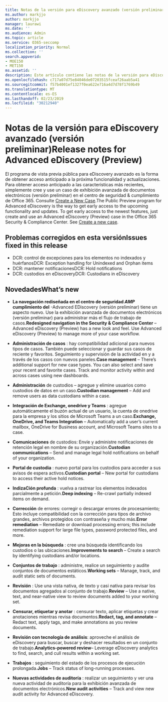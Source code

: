 ```yaml
---
title: Notas de la versión para eDiscovery avanzado (versión preliminar)
ms.author: markjjo
author: markjjo
manager: laurawi
ms.date: ''
ms.audience: Admin
ms.topic: article
ms.service: O365-seccomp
localization_priority: Normal
ms.collection: ''
search.appverid:
- MOE150
- MET150
ms.assetid: ''
description: Este artículo contiene las notas de la versión para eDiscovery avanzado (versión preliminar).
ms.openlocfilehash: c717a07d75e84046de07203515fceaf26aab5a41
ms.sourcegitcommit: f57b4001ef1327f0ea622e716a4d7d78f1769b49
ms.translationtype: MT
ms.contentlocale: es-ES
ms.lasthandoff: 02/23/2019
ms.locfileid: "30212940"
---
```

# <a name="release-notes-for-advanced-ediscovery-preview"></a><span data-ttu-id="4fd1a-103">Notas de la versión para eDiscovery avanzado (versión preliminar)</span><span class="sxs-lookup"><span data-stu-id="4fd1a-103">Release notes for Advanced eDiscovery (Preview)</span></span>

<span data-ttu-id="4fd1a-p101">El programa de vista previa pública para eDiscovery avanzado es la forma de obtener acceso anticipado a la próxima funcionalidad y actualizaciones. Para obtener acceso anticipado a las características más recientes, simplemente cree y use un caso de exhibición avanzada de documentos electrónicos (versión preliminar) en el centro de seguridad & cumplimiento de Office 365. Consulte [Create a New Case](create-new-ediscovery-case.md).</span><span class="sxs-lookup"><span data-stu-id="4fd1a-p101">The Public Preview program for Advanced eDiscovery is the way to get early access to the upcoming functionality and updates. To get early access to the newest features, just create and use an Advanced eDiscovery (Preview) case in the Office 365 Security & Compliance Center. See [Create a new case](create-new-ediscovery-case.md).</span></span>

## <a name="issues-fixed-in-this-release"></a><span data-ttu-id="4fd1a-107">Problemas corregidos en esta versión</span><span class="sxs-lookup"><span data-stu-id="4fd1a-107">Issues fixed in this release</span></span>

- <span data-ttu-id="4fd1a-108">DCR: control de excepciones para los elementos no indexados y huérfanos</span><span class="sxs-lookup"><span data-stu-id="4fd1a-108">DCR: Exception handling for Unindexed and Orphan items</span></span>
- <span data-ttu-id="4fd1a-109">DCR: mantener notificaciones</span><span class="sxs-lookup"><span data-stu-id="4fd1a-109">DCR: Hold notifications</span></span>
- <span data-ttu-id="4fd1a-110">DCR: custodios en eDiscovery</span><span class="sxs-lookup"><span data-stu-id="4fd1a-110">DCR: Custodians in eDiscovery</span></span>

## <a name="whats-new"></a><span data-ttu-id="4fd1a-111">Novedades</span><span class="sxs-lookup"><span data-stu-id="4fd1a-111">What’s new</span></span>

- <span data-ttu-id="4fd1a-p102">**La navegación rediseñada en el centro de seguridad _AMP_ cumplimiento del** -Advanced EDiscovery (versión preliminar) tiene un aspecto nuevo. Use la exhibición avanzada de documentos electrónicos (versión preliminar) para administrar más el flujo de trabajo de casos.</span><span class="sxs-lookup"><span data-stu-id="4fd1a-p102">**Redesigned navigation in the Security & Compliance Center** – Advanced eDiscovery (Preview) has a new look and feel. Use Advanced eDiscovery (Preview) to manage more of your case workflow.</span></span>

- <span data-ttu-id="4fd1a-p103">**Administración de casos** : hay compatibilidad adicional para nuevos tipos de casos. También puede seleccionar y guardar sus casos de reciente y favoritos. Seguimiento y supervisión de la actividad en y a través de los casos con nuevos paneles.</span><span class="sxs-lookup"><span data-stu-id="4fd1a-p103">**Case management** – There’s additional support for new case types. You can also select and save your recent and favorite cases. Track and monitor activity within and across cases using new dashboards.</span></span>

- <span data-ttu-id="4fd1a-117">**Administración** de custodios – agregue y elimine usuarios como custodios de datos en un caso.</span><span class="sxs-lookup"><span data-stu-id="4fd1a-117">**Custodian management** – Add and remove users as data custodians within a case.</span></span>

- <span data-ttu-id="4fd1a-118">**Integración de Exchange, onedrive y Teams** : agregue automáticamente el buzón actual de un usuario, la cuenta de onedrive para la empresa y los sitios de Microsoft Teams a un caso.</span><span class="sxs-lookup"><span data-stu-id="4fd1a-118">**Exchange, OneDrive, and Teams Integration** – Automatically add a user’s current mailbox, OneDrive for Business account, and Microsoft Teams sites to a case.</span></span> 

- <span data-ttu-id="4fd1a-119">**Comunicaciones** de custodios: Envíe y administre notificaciones de retención legal en nombre de su organización.</span><span class="sxs-lookup"><span data-stu-id="4fd1a-119">**Custodian communications** – Send and manage legal hold notifications on behalf of your organization.</span></span>

- <span data-ttu-id="4fd1a-120">**Portal de custodia** : nuevo portal para los custodios para acceder a sus avisos de espera activos.</span><span class="sxs-lookup"><span data-stu-id="4fd1a-120">**Custodian portal** – New portal for custodians to access their active hold notices.</span></span>

- <span data-ttu-id="4fd1a-121">**IndizaCión profunda** : vuelva a rastrear los elementos indexados parcialmente a petición.</span><span class="sxs-lookup"><span data-stu-id="4fd1a-121">**Deep indexing** – Re-crawl partially indexed items on demand.</span></span>

- <span data-ttu-id="4fd1a-122">**Corrección** de errores: corregir o descargar errores de procesamiento; Esto incluye compatibilidad con la corrección para tipos de archivo grandes, archivos protegidos con contraseña y mucho más.</span><span class="sxs-lookup"><span data-stu-id="4fd1a-122">**Error remediation** – Remediate or download processing errors; this include remediation support for large file types, password protected files, and more.</span></span> 

- <span data-ttu-id="4fd1a-123">**Mejoras en la búsqueda** : cree una búsqueda identificando los custodios o las ubicaciones.</span><span class="sxs-lookup"><span data-stu-id="4fd1a-123">**Improvements to search** – Create a search by identifying custodians and/or locations.</span></span>

- <span data-ttu-id="4fd1a-124">**Conjuntos de trabajo** : administre, realice un seguimiento y audite conjuntos de documentos estáticos.</span><span class="sxs-lookup"><span data-stu-id="4fd1a-124">**Working sets** – Manage, track, and audit static sets of documents.</span></span>

- <span data-ttu-id="4fd1a-125">**Revisión** : Use una vista nativa, de texto y casi nativa para revisar los documentos agregados al conjunto de trabajo.</span><span class="sxs-lookup"><span data-stu-id="4fd1a-125">**Review** – Use a native, text, and near-native view to review documents added to your working set.</span></span>

- <span data-ttu-id="4fd1a-126">**Censurar, etiquetar y anotar** : censurar texto, aplicar etiquetas y crear anotaciones mientras revisa documentos.</span><span class="sxs-lookup"><span data-stu-id="4fd1a-126">**Redact, tag, and annotate** – Redact text, apply tags, and make annotations as you review documents.</span></span>
  
- <span data-ttu-id="4fd1a-127">**Revisión con tecnología de análisis**: aproveche el análisis de eDiscovery para buscar, buscar y deshacer resultados en un conjunto de trabajo.</span><span class="sxs-lookup"><span data-stu-id="4fd1a-127">**Analytics-powered review**– Leverage eDiscovery analytics to find, search, and cull results within a working set.</span></span>

- <span data-ttu-id="4fd1a-128">**Trabajos** : seguimiento del estado de los procesos de ejecución prolongada.</span><span class="sxs-lookup"><span data-stu-id="4fd1a-128">**Jobs** – Track status of long-running processes.</span></span>

- <span data-ttu-id="4fd1a-129">**Nuevas actividades de auditoría** : realizar un seguimiento y ver una nueva actividad de auditoría para la exhibición avanzada de documentos electrónicos.</span><span class="sxs-lookup"><span data-stu-id="4fd1a-129">**New audit activities** – Track and view new audit activity for Advanced eDiscovery.</span></span>
